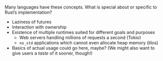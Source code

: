 Many languages have these concepts. What is special about or specific to Rust’s implementation?

- Laziness of futures
- Interaction with ownership
- Existence of multiple runtimes suited for different goals and purposes
    - Web servers handling millions of requests a second (Tokio)
    - `no_std` applications which cannot even allocate heap memory (lilos)
- Basics of actual usage could go here, maybe? (We might also want to give users a *taste* of it sooner, though!)

